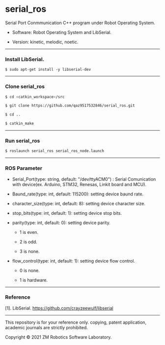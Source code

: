 # serial_ros
Serial Port Conmmunication C++ program under Robot Operating System.

- Software: Robot Operating System and LibSerial.

- Version: kinetic, melodic, noetic.

------

###  Install LibSerial.

  ``` $ sudo apt-get install -y libserial-dev ```
  
------

### Clone serial_ros

``` bash
$ cd <catkin_workspace>/src
```

``` bash
$ git clone https://github.com/qaz9517532846/serial_ros.git
```

``` bash
$ cd ..
```

``` bash
$ catkin_make
```

------

### Run serial_ros

``` bash
$ roslaunch serial_ros serial_ros_node.launch
```

------

### ROS Parameter

- Serial_Port(type: string, default: "/dev/ttyACM0") : Serial Comunication with device(ex. Arduino, STM32, Renesas, Linkit board and MCU).

- Baund_rate(type: int, default: 115200): setting device baund rate.

- character_size(type: int, default: 8): setting device character size.

- stop_bits(type: int, default: 1): setting device stop bits.

- parity(type: int, default: 0): setting device parity.

   - 1 is even.

   - 2 is odd.

   - 3 is none.

- flow_control(type: int, default: 1): setting device flow control.

   - 0 is none.

   - 1 is hardware.

------

### Reference

[1]. LibSerial. https://github.com/crayzeewulf/libserial

------

This repository is for your reference only. copying, patent application, academic journals are strictly prohibited.

Copyright © 2021 ZM Robotics Software Laboratory.
